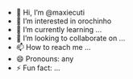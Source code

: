 - 👋 Hi, I’m @maxiecuti
- 👀 I’m interested in orochinho
- 🌱 I’m currently learning ...
- 💞️ I’m looking to collaborate on ...
- 📫 How to reach me ...
- 😄 Pronouns: any
- ⚡ Fun fact: ...

<!---
maxiecuti/maxiecuti is a ✨ special ✨ repository because its `README.md` (this file) appears on your GitHub profile.
You can click the Preview link to take a look at your changes.
--->
